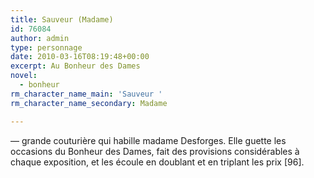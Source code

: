 ```yaml
---
title: Sauveur (Madame)
id: 76084
author: admin
type: personnage
date: 2010-03-16T08:19:48+00:00
excerpt: Au Bonheur des Dames
novel:
  - bonheur
rm_character_name_main: 'Sauveur '
rm_character_name_secondary: Madame

---
```

— grande couturière qui habille madame Desforges. Elle guette les occasions du Bonheur des Dames, fait des provisions considérables à chaque exposition, et les écoule en doublant et en triplant les prix [96]. 